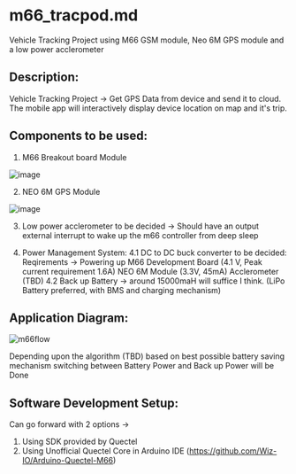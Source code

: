 # m66_tracpod.md
 Vehicle Tracking Project using M66 GSM module, Neo 6M GPS module and a low power acclerometer

 ## Description:
 Vehicle Tracking Project -> Get GPS Data from device and send it to cloud. The mobile app will interactively display device location on map and it's trip.

 ## Components to be used: 
 1. M66 Breakout board Module
 
   ![image](https://user-images.githubusercontent.com/16812616/196049650-955909c4-1c54-4362-aacd-3406e010b11f.png)

 
 2. NEO 6M GPS Module
 
   ![image](https://user-images.githubusercontent.com/16812616/196049633-c9af5f26-763e-49ac-81fd-db269d107f1f.png)

 
 3. Low power acclerometer to be decided -> Should have an output external interrupt to wake up the m66 controller from deep sleep
 
 4. Power Management System:
  4.1 DC to DC buck converter to be decided: 
      Reqirements -> Powering up M66 Development Board (4.1 V, Peak current requirement 1.6A)
                     NEO 6M Module (3.3V, 45mA)
                     Acclerometer (TBD)
  4.2 Back up Battery -> around 15000maH will suffice I think. (LiPo Battery preferred, with BMS and charging mechanism)
 
 ## Application Diagram:
 
![m66flow](https://user-images.githubusercontent.com/16812616/196052921-9246f5c1-4db4-4d0e-b07e-8cd49df6f57e.png)


Depending upon the algorithm (TBD) based on best possible battery saving mechanism switching between Battery Power and Back up Power will be Done

## Software Development Setup:
Can go forward with 2 options -> 
1. Using SDK provided by Quectel
2. Using Unofficial Quectel Core in Arduino IDE (https://github.com/Wiz-IO/Arduino-Quectel-M66) 	





 

